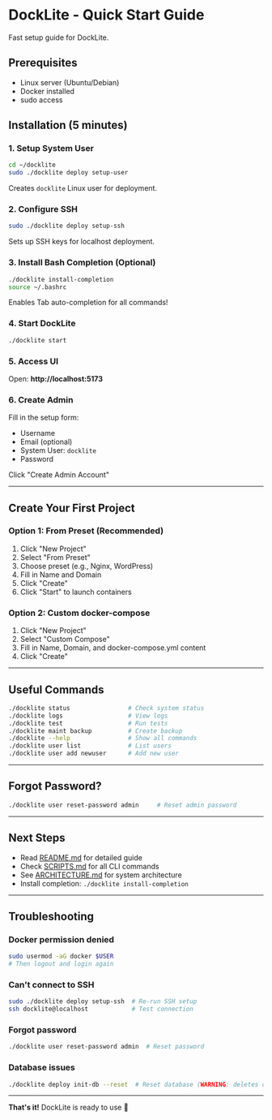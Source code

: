 # DockLite - Quick Start Guide

Fast setup guide for DockLite.

## Prerequisites

- Linux server (Ubuntu/Debian)
- Docker installed
- sudo access

## Installation (5 minutes)

### 1. Setup System User

```bash
cd ~/docklite
sudo ./docklite deploy setup-user
```

Creates `docklite` Linux user for deployment.

### 2. Configure SSH

```bash
sudo ./docklite deploy setup-ssh
```

Sets up SSH keys for localhost deployment.

### 3. Install Bash Completion (Optional)

```bash
./docklite install-completion
source ~/.bashrc
```

Enables Tab auto-completion for all commands!

### 4. Start DockLite

```bash
./docklite start
```

### 5. Access UI

Open: **http://localhost:5173**

### 6. Create Admin

Fill in the setup form:
- Username
- Email (optional)
- System User: `docklite`
- Password

Click "Create Admin Account"

---

## Create Your First Project

### Option 1: From Preset (Recommended)

1. Click "New Project"
2. Select "From Preset"
3. Choose preset (e.g., Nginx, WordPress)
4. Fill in Name and Domain
5. Click "Create"
6. Click "Start" to launch containers

### Option 2: Custom docker-compose

1. Click "New Project"
2. Select "Custom Compose"
3. Fill in Name, Domain, and docker-compose.yml content
4. Click "Create"

---

## Useful Commands

```bash
./docklite status                # Check system status
./docklite logs                  # View logs
./docklite test                  # Run tests
./docklite maint backup          # Create backup
./docklite --help                # Show all commands
./docklite user list             # List users
./docklite user add newuser      # Add new user
```

---

## Forgot Password?

```bash
./docklite user reset-password admin     # Reset admin password
```

---

## Next Steps

- Read [README.md](mdc:README.md) for detailed guide
- Check [SCRIPTS.md](mdc:SCRIPTS.md) for all CLI commands
- See [ARCHITECTURE.md](mdc:ARCHITECTURE.md) for system architecture
- Install completion: `./docklite install-completion`

---

## Troubleshooting

### Docker permission denied
```bash
sudo usermod -aG docker $USER
# Then logout and login again
```

### Can't connect to SSH
```bash
sudo ./docklite deploy setup-ssh  # Re-run SSH setup
ssh docklite@localhost            # Test connection
```

### Forgot password
```bash
./docklite user reset-password admin  # Reset password
```

### Database issues
```bash
./docklite deploy init-db --reset  # Reset database (WARNING: deletes data!)
```

---

**That's it!** DockLite is ready to use 🚀
